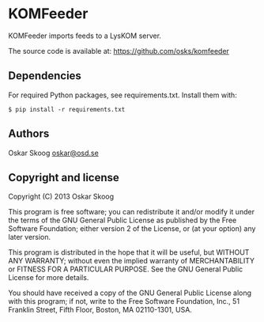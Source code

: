 KOMFeeder
=========

KOMFeeder imports feeds to a LysKOM server.

The source code is available at: https://github.com/osks/komfeeder


Dependencies
------------

For required Python packages, see requirements.txt. Install them with:

    $ pip install -r requirements.txt


Authors
-------

Oskar Skoog <oskar@osd.se>


Copyright and license
---------------------

Copyright (C) 2013 Oskar Skoog

This program is free software; you can redistribute it and/or
modify it under the terms of the GNU General Public License
as published by the Free Software Foundation; either version 2
of the License, or (at your option) any later version.

This program is distributed in the hope that it will be useful,
but WITHOUT ANY WARRANTY; without even the implied warranty of
MERCHANTABILITY or FITNESS FOR A PARTICULAR PURPOSE.  See the
GNU General Public License for more details.

You should have received a copy of the GNU General Public License
along with this program; if not, write to the Free Software
Foundation, Inc., 51 Franklin Street, Fifth Floor, Boston,
MA  02110-1301, USA.
